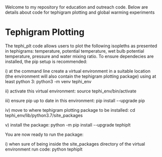 Welcome to my repository for education and outreach code.  Below are details about code for tephigram plotting and global warming experiments

# Tephigram Plotting
The tephi_plt code allows users to plot the following isopleths as presented in tephigrams: temperature, potential temperature, wet bulb potential temperature, pressure and water mixing ratio.  To ensure dependecies are installed, the pip setup is recommended:

i) at the command line create a virtual environment in a suitable location (the environment will also contain the tephigram plotting package) using at least python 3: python3 -m venv tephi_env

ii) activate this virtual environment: source tephi_env/bin/activate

iii) ensure pip up to date in this environment: pip install --upgrade pip

iv) move to where tephigram plotting package to be installed: cd tephi_env/lib/python3.7/site_packages

v) install the package: python -m pip install --upgrade tephiplt

You are now ready to run the package:

i) when sure of being inside the site_packages directory of the virtual environment run code: python tephiplt
